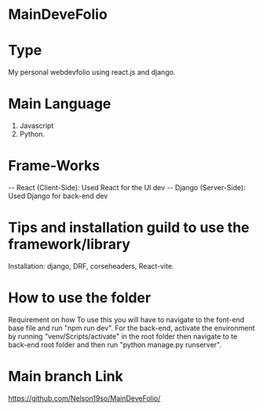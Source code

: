 # MainDeveFolio

# Type
My personal webdevfolio using react.js and django. 

# Main Language
1. Javascript
2. Python.

# Frame-Works
-- React (Client-Side): Used React for the UI dev
-- Django (Server-Side): Used Django for back-end dev

# Tips and installation guild to use the framework/library
Installation: django, DRF, corseheaders, React-vite. 

# How to use the folder
Requirement on how To use this you will have to navigate to the font-end base file and run "npm run dev". For the back-end,  activate the environment by running "venv/Scripts/activate" in the root folder then navigate to te back-end root folder and then run "python manage.py runserver".

# Main branch Link
https://github.com/Nelson19so/MainDeveFolio/
